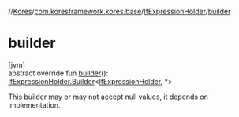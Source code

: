 //[Kores](../../../index.md)/[com.koresframework.kores.base](../index.md)/[IfExpressionHolder](index.md)/[builder](builder.md)

# builder

[jvm]\
abstract override fun [builder](builder.md)(): [IfExpressionHolder.Builder](-builder/index.md)<[IfExpressionHolder](index.md), *>

This builder may or may not accept null values, it depends on implementation.

